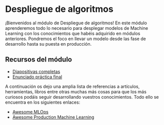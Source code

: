 # Despliegue de algoritmos

¡Bienvenidos al módulo de Despliegue de algoritmos! En este módulo aprenderemos todo lo necesario para desplegar modelos de Machine Learning con los conocimientos que habéis adquirido en módulos anteriores. Pondremos el foco en llevar un modelo desde las fase de desarrollo hasta su puesta en producción.

## Recursos del módulo

* [Diapositivas completas](https://docs.google.com/presentation/d/1XVMgdjTf3DLbKr7b9vOJOh_YtL3hD6VUDwlQri7pIjs/edit?usp=sharing)
* [Enunciado práctica final](https://colab.research.google.com/drive/1ol9221ZmQkJizIi_P1McuiQN5hq7e3Nq?usp=sharing)

A continuación os dejo una amplia lista de referencias a artículos, herramientas, libros entre otras muchas más cosas para que los más curiosos podáis seguir desarrollando vuestros conocimientos. Todo ello se encuentra en los siguientes enlaces:

* [Awesome MLOps](https://github.com/visenger/awesome-mlops#mlops-books)
* [Awesome Production Machine Learning](https://github.com/EthicalML/awesome-production-machine-learning)
